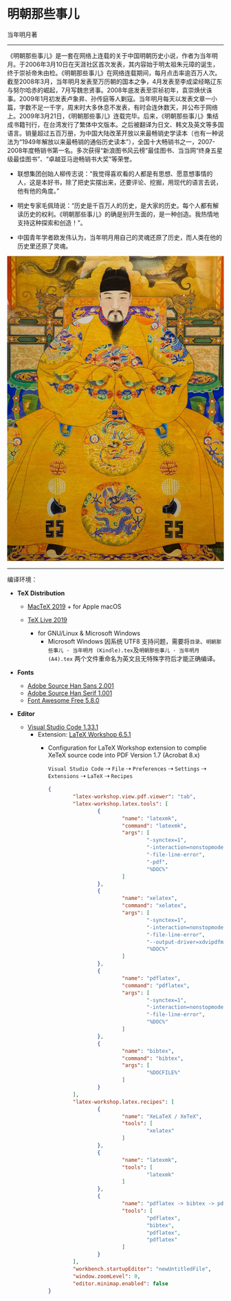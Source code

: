 # 明朝那些事儿
当年明月著

---
《明朝那些事儿》是一套在网络上连载的关于中国明朝历史小说，作者为当年明月。于2006年3月10日在天涯社区首次发表，其内容始于明太祖朱元璋的诞生，终于崇祯帝朱由检。《明朝那些事儿》在网络连载期间，每月点击率逾百万人次。截至2008年3月，当年明月发表至万历朝的国本之争，4月发表至李成梁经略辽东与努尔哈赤的崛起，7月写魏忠贤事。2008年底发表至崇祯初年，袁崇焕伏诛事。2009年1月初发表卢象昇、孙传庭等人剿寇。当年明月每天以发表文章一小篇，字数不足一千字，周末时大多休息不发表，有时会连休数天，并公布于网络上。2009年3月21日，《明朝那些事儿》连载完毕。后来，《明朝那些事儿》集结成书籍刊行，在台湾发行了繁体中文版本。之后被翻译为日文、韩文及英文等多国语言。销量超过五百万册，为中国大陆改革开放以来最畅销史学读本（也有一种说法为“1949年解放以来最畅销的通俗历史读本”），全国十大畅销书之一，2007-2008年度畅销书第一名。多次获得“新浪图书风云榜”最佳图书、当当网“终身五星级最佳图书”、“卓越亚马逊畅销书大奖”等荣誉。

+ 联想集团创始人柳传志说：“我觉得喜欢看的人都是有思想、愿意想事情的人，这是本好书，除了把史实摆出来，还要评论、挖掘，用现代的语言去说，他有他的角度。”

+ 明史专家毛佩琦说：“历史是千百万人的历史，是大家的历史。每个人都有解读历史的权利。《明朝那些事儿》的确是别开生面的，是一种创造。我热情地支持这种探索和创造！”。

+ 中国青年学者欧发伟认为，当年明月用自己的灵魂还原了历史，而人类在他的历史里还原了灵魂。


![明朝那些事儿 · 当年明月](Images/Frontmatter.jpg)

---
编译环境：

+ **TeX Distribution**
    + [MacTeX 2019](https://www.tug.org/mactex/)
            + for Apple macOS 

    + [TeX Live 2019](https://www.tug.org/texlive/)
        + for GNU/Linux & Microsoft Windows
            + Microsoft Windows 因系统 UTF8 支持问题，需要将```目录```、```明朝那些事儿 · 当年明月 (Kindle).tex```及```明朝那些事儿 · 当年明月 (A4).tex``` 两个文件重命名为英文且无特殊字符后才能正确编译。

+ **Fonts**
    + [Adobe Source Han Sans 2.001](https://github.com/adobe-fonts/source-han-sans)
    + [Adobe Source Han Serif 1.001](https://github.com/adobe-fonts/source-han-serif)
    + [Font Awesome Free 5.8.0](https://github.com/FortAwesome/Font-Awesome)

+ **Editor**
    + [Visual Studio Code 1.33.1](https://code.visualstudio.com/)
        + Extension: [LaTeX Workshop 6.5.1](https://github.com/James-Yu/LaTeX-Workshop)
            + Configuration for LaTeX Workshop extension to complie XeTeX source code into PDF Version 1.7 (Acrobat 8.x)
            
                ```Visual Studio Code``` ⇢ ```File``` ⇢ ```Preferences``` ⇢ ```Settings``` ⇢ ```Extensions``` ⇢ ```LaTeX``` ⇢ ```Recipes```


                ```JSON
                {
                        "latex-workshop.view.pdf.viewer": "tab",
                        "latex-workshop.latex.tools": [
                                {
                                        "name": "latexmk",
                                        "command": "latexmk",
                                        "args": [
                                                "-synctex=1",
                                                "-interaction=nonstopmode",
                                                "-file-line-error",
                                                "-pdf",
                                                "%DOC%"
                                        ]
                                },
                                {
                                        "name": "xelatex",
                                        "command": "xelatex",
                                        "args": [
                                                "-synctex=1",
                                                "-interaction=nonstopmode",
                                                "-file-line-error",
                                                "--output-driver=xdvipdfmx -q -E -V 7",
                                                "%DOC%"
                                        ]
                                },
                                {
                                        "name": "pdflatex",
                                        "command": "pdflatex",
                                        "args": [
                                                "-synctex=1",
                                                "-interaction=nonstopmode",
                                                "-file-line-error",
                                                "%DOC%"
                                        ]
                                },
                                {
                                        "name": "bibtex",
                                        "command": "bibtex",
                                        "args": [
                                                "%DOCFILE%"
                                        ]
                                }
                        ],
                        "latex-workshop.latex.recipes": [
                                {
                                        "name": "XeLaTeX / XeTeX",
                                        "tools": [
                                                "xelatex"
                                        ]
                                },
                                {
                                        "name": "latexmk",
                                        "tools": [
                                                "latexmk"
                                        ]
                                },
                                {
                                        "name": "pdflatex -> bibtex -> pdflatex*2",
                                        "tools": [
                                                "pdflatex",
                                                "bibtex",
                                                "pdflatex",
                                                "pdflatex"
                                        ]
                                }
                        ],
                        "workbench.startupEditor": "newUntitledFile",
                        "window.zoomLevel": 0,
                        "editor.minimap.enabled": false
                }
                ```
